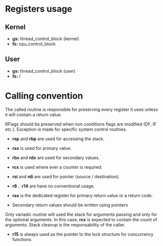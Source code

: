 # Registers usage

## Kernel

- **gs:** thread_control_block (kernel)
- **fs:** cpu_control_block

## User

- **gs:** thread_control_block (user)
- **fs:** /

# Calling convention

The called routine is responsible for preserving every register it uses unless it will contain a return value.

RFlags should be preserved when non conditions flags are modified (DF, IF etc.). Exception is made for specific system control routines.

- **rsp** and **rbp** are used for accessing the stack.
- **rax** is used for primary value.
- **rbx** and **rdx** are used for secondary values.
- **rcx** is used where ever a counter is required.
- **rsi** and **rdi** are used for pointer (source / destination).
- **r8** .. **r14** are have no conventional usage.

- **rax** is the dedicated register for primary return value or a return code.
- Secondary return values should be written using pointers

Only variadic routine will used the stack for arguments passing and only for the optional arguments. In this case, **rcx** is expected to contain the count of arguments. Stack cleanup is the responsability of the caller.


- **r15** is always used as the pointer to the lock structure for concurrency functions
